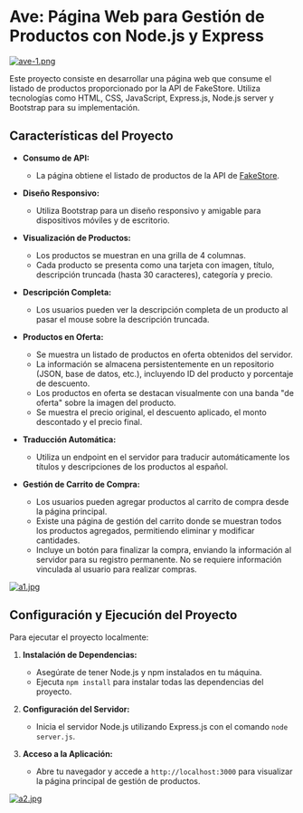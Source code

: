 # Ave: Página Web para Gestión de Productos con Node.js y Express

[![ave-1.png](https://i.postimg.cc/5tcZgRYj/ave-1.png)](https://postimg.cc/hXryPM0q)

Este proyecto consiste en desarrollar una página web que consume el listado de productos proporcionado por la API de FakeStore. Utiliza tecnologías como HTML, CSS, JavaScript, Express.js, Node.js server y Bootstrap para su implementación.




## Características del Proyecto

- **Consumo de API:**
  - La página obtiene el listado de productos de la API de [FakeStore](https://fakestoreapi.com/).

- **Diseño Responsivo:**
  - Utiliza Bootstrap para un diseño responsivo y amigable para dispositivos móviles y de escritorio.

- **Visualización de Productos:**
  - Los productos se muestran en una grilla de 4 columnas.
  - Cada producto se presenta como una tarjeta con imagen, título, descripción truncada (hasta 30 caracteres), categoría y precio.

- **Descripción Completa:**
  - Los usuarios pueden ver la descripción completa de un producto al pasar el mouse sobre la descripción truncada.

- **Productos en Oferta:**
  - Se muestra un listado de productos en oferta obtenidos del servidor.
  - La información se almacena persistentemente en un repositorio (JSON, base de datos, etc.), incluyendo ID del producto y porcentaje de descuento.
  - Los productos en oferta se destacan visualmente con una banda "de oferta" sobre la imagen del producto.
  - Se muestra el precio original, el descuento aplicado, el monto descontado y el precio final.

- **Traducción Automática:**
  - Utiliza un endpoint en el servidor para traducir automáticamente los títulos y descripciones de los productos al español.

- **Gestión de Carrito de Compra:**
  - Los usuarios pueden agregar productos al carrito de compra desde la página principal.
  - Existe una página de gestión del carrito donde se muestran todos los productos agregados, permitiendo eliminar y modificar cantidades.
  - Incluye un botón para finalizar la compra, enviando la información al servidor para su registro permanente. No se requiere información vinculada al usuario para realizar compras.
 
[![a1.jpg](https://i.postimg.cc/8CKX3Xsh/a1.jpg)](https://postimg.cc/qtKG6LsR)

## Configuración y Ejecución del Proyecto

Para ejecutar el proyecto localmente:

1. **Instalación de Dependencias:**
   - Asegúrate de tener Node.js y npm instalados en tu máquina.
   - Ejecuta `npm install` para instalar todas las dependencias del proyecto.

2. **Configuración del Servidor:**
   - Inicia el servidor Node.js utilizando Express.js con el comando `node server.js`.

3. **Acceso a la Aplicación:**
   - Abre tu navegador y accede a `http://localhost:3000` para visualizar la página principal de gestión de productos.
  
[![a2.jpg](https://i.postimg.cc/hPLygtf4/a2.jpg)](https://postimg.cc/dL0mjv2g)
